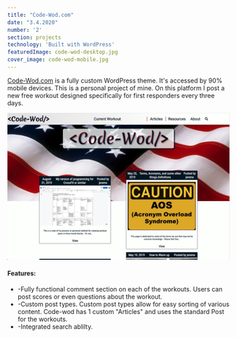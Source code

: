 ```yaml
---
title: "Code-Wod.com"
date: "3.4.2020"
number: '2'
section: projects
technology: 'Built with WordPress'
featuredImage: code-wod-desktop.jpg
cover_image: code-wod-mobile.jpg
---
```

<!-- ![workouts](./week1.jpg) -->
[Code-Wod.com](https://www.code-wod.com/) is a fully custom WordPress theme. It's accessed by 90% mobile devices.  This is a personal project of mine.  On this platform I post a new free workout designed specifically for first responders every three days. 

![desktop screen shot](code-wod-desktop2.jpg)

#### Features:
* -Fully functional comment section on each of the workouts. Users can post scores or even questions about the workout. 
* -Custom post types. Custom post types allow for easy sorting of various content. Code-wod has 1 custom "Articles" and uses the standard Post for the workouts.
* -Integrated search ablilty. 